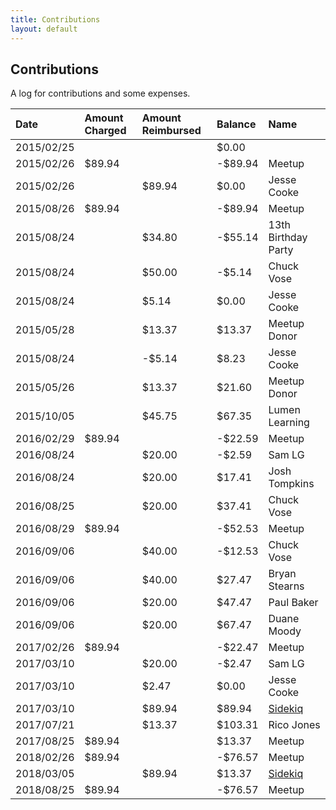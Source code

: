 ```yaml
---
title: Contributions
layout: default
---
```


## Contributions

A log for contributions and some expenses.

| Date       | Amount Charged | Amount Reimbursed | Balance   | Name                                |
| :--------- | :------------- | :---------------- | :-------- | :---------------------------------- |
| 2015/02/25 |                |                   | $0.00     |                                     |
| 2015/02/26 | $89.94         |                   | -$89.94   | Meetup                              |
| 2015/02/26 |                | $89.94            | $0.00     | Jesse Cooke                         |
| 2015/08/26 | $89.94         |                   | -$89.94   | Meetup                              |
| 2015/08/24 |                | $34.80            | -$55.14   | 13th Birthday Party                 |
| 2015/08/24 |                | $50.00            | -$5.14    | Chuck Vose                          |
| 2015/08/24 |                | $5.14             | $0.00     | Jesse Cooke                         |
| 2015/05/28 |                | $13.37            | $13.37    | Meetup Donor                        |
| 2015/08/24 |                | -$5.14            | $8.23     | Jesse Cooke                         |
| 2015/05/26 |                | $13.37            | $21.60    | Meetup Donor                        |
| 2015/10/05 |                | $45.75            | $67.35    | Lumen Learning                      |
| 2016/02/29 | $89.94         |                   | -$22.59   | Meetup                              |
| 2016/08/24 |                | $20.00            | -$2.59    | Sam LG                              |
| 2016/08/24 |                | $20.00            | $17.41    | Josh Tompkins                       |
| 2016/08/25 |                | $20.00            | $37.41    | Chuck Vose                          |
| 2016/08/29 | $89.94         |                   | -$52.53   | Meetup                              |
| 2016/09/06 |                | $40.00            | -$12.53   | Chuck Vose                          |
| 2016/09/06 |                | $40.00            | $27.47    | Bryan Stearns                       |
| 2016/09/06 |                | $20.00            | $47.47    | Paul Baker                          |
| 2016/09/06 |                | $20.00            | $67.47    | Duane Moody                         |
| 2017/02/26 | $89.94         |                   | -$22.47   | Meetup                              |
| 2017/03/10 |                | $20.00            | -$2.47    | Sam LG                              |
| 2017/03/10 |                | $2.47             | $0.00     | Jesse Cooke                         |
| 2017/03/10 |                | $89.94            | $89.94    | [Sidekiq](http://sidekiq.org/)      |
| 2017/07/21 |                | $13.37            | $103.31   | Rico Jones                          |
| 2017/08/25 | $89.94         |                   | $13.37    | Meetup                              |
| 2018/02/26 | $89.94         |                   | -$76.57   | Meetup                              |
| 2018/03/05 |                | $89.94            | $13.37    | [Sidekiq](http://sidekiq.org/)      |
| 2018/08/25 | $89.94         |                   | -$76.57   | Meetup                              |
